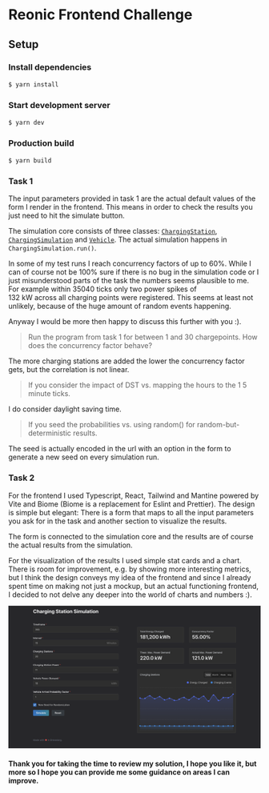 # Reonic Frontend Challenge

## Setup

### Install dependencies

```bash
$ yarn install
```

### Start development server

```bash
$ yarn dev
```

### Production build

```bash
$ yarn build
```

### Task 1

The input parameters provided in task 1 are the actual default values of the form I render in the frontend.
This means in order to check the results you just need to hit the simulate button.

The simulation core consists of three classes: [`ChargingStation`](https://github.com/chillyistkult/reonic_takehome/blob/master/src/lib/ChargingStation.ts), [`ChargingSimulation`](https://github.com/chillyistkult/reonic_takehome/blob/master/src/lib/ChargingSimulation.ts) and [`Vehicle`](https://github.com/chillyistkult/reonic_takehome/blob/master/src/lib/Vehicle.ts). The actual simulation happens in `ChargingSimulation.run()`.

In some of my test runs I reach concurrency factors of up to 60%. While I can of course not be 100% sure if there is no bug
in the simulation code or I just misunderstood parts of the task the numbers seems plausible to me. For example within 35040 ticks only two power spikes of  
132 kW across all charging points were registered. This seems at least not unlikely, because of the huge amount of random events happening.

Anyway I would be more then happy to discuss this further with you :).

> Run the program from task 1 for between 1 and 30 chargepoints. How does the
concurrency factor behave?

The more charging stations are added the lower the concurrency factor gets, but the correlation is not linear.

> If you consider the impact of DST vs. mapping the hours to the 1
5 minute ticks.

I do consider daylight saving time.

> If you seed the probabilities vs. using random() for random-but-deterministic
results.

The seed is actually encoded in the url with an option in the form to generate a new seed on every simulation run.

### Task 2

For the frontend I used Typescript, React, Tailwind and Mantine powered by Vite and Biome (Biome is a replacement for Eslint and Prettier).
The design is simple but elegant: There is a form that maps to all the input parameters you ask for in the task and another section to visualize the results.

The form is connected to the simulation core and the results are of course the actual results from the simulation.  

For the visualization of the results I used simple stat cards and a chart. There is room for improvement, e.g. by showing more interesting metrics, but I think 
the design conveys my idea of the frontend and since I already spent time on making not just a mockup, but an actual functioning frontend, I decided to not delve any deeper into the world of charts and numbers :).

![Screenshot](screenshot.png)

#### Thank you for taking the time to review my solution, I hope you like it, but more so I hope you can provide me some guidance on areas I can improve.



